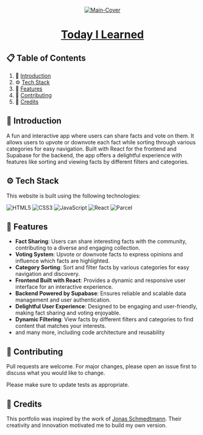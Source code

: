 <div align="center">
  <br />
   <a href="https://today-i-learned-getarpit.netlify.app/" target="_blank"><img src="https://i.ibb.co/JRP4JhY/1.png" alt="Main-Cover" border="0"></a>
  <br />

# [Today I Learned](https://today-i-learned-getarpit.netlify.app/)

</div>

## 📋 <a name="table">Table of Contents</a>

1. 🤖 [Introduction](#introduction)
2. ⚙️ [Tech Stack](#techstack)
3. 🔋 [Features](#features)
4. 🚀 [Contributing](#contribute)
5. 🫡 [Credits](#credits)

## <a name="introduction">🤖 Introduction</a>

A fun and interactive app where users can share facts and vote on them. It allows users to upvote or downvote each fact while sorting through various categories for easy navigation.
Built with React for the frontend and Supabase for the backend, the app offers a delightful experience with features like sorting and viewing facts by different filters and categories.

## <a name="techstack">⚙️ Tech Stack</a>

This website is built using the following technologies:

![HTML5](https://img.shields.io/badge/html5-%23E34F26.svg?style=for-the-badge&logo=html5&logoColor=white)
![CSS3](https://img.shields.io/badge/css3-%231572B6.svg?style=for-the-badge&logo=css3&logoColor=white)
![JavaScript](https://img.shields.io/badge/javascript-%23323330.svg?style=for-the-badge&logo=javascript&logoColor=%23F7DF1E)
![React](https://img.shields.io/badge/react-%2320232a.svg?style=for-the-badge&logo=react&logoColor=%2361DAFB)
![Parcel](https://img.shields.io/badge/parcel-%2320232a.svg?style=for-the-badge&logo=react&logoColor=%2361DAFB)

## <a name="features">🔋 Features</a>

- **Fact Sharing**: Users can share interesting facts with the community, contributing to a diverse and engaging collection.
- **Voting System**: Upvote or downvote facts to express opinions and influence which facts are highlighted.
- **Category Sorting**: Sort and filter facts by various categories for easy navigation and discovery.
- **Frontend Built with React**: Provides a dynamic and responsive user interface for an interactive experience.
- **Backend Powered by Supabase**: Ensures reliable and scalable data management and user authentication.
- **Delightful User Experience**: Designed to be engaging and user-friendly, making fact sharing and voting enjoyable.
- **Dynamic Filtering**: View facts by different filters and categories to find content that matches your interests.
- and many more, including code architecture and reusability

## <a name="contribute"> 🚀 Contributing</a>

Pull requests are welcome. For major changes, please open an issue first
to discuss what you would like to change.

Please make sure to update tests as appropriate.

## 🫡 Credits

This portfolio was inspired by the work of [Jonas Schmedtmann](https://github.com/jonasschmedtmann). Their creativity and innovation motivated me to build my own version.
